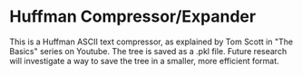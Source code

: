 # Huffman Compressor/Expander

This is a Huffman ASCII text compressor, as explained by Tom Scott in "The Basics" series on Youtube.
The tree is saved as a .pkl file. Future research will investigate a way to save the tree in a smaller, more efficient format.
    
    

